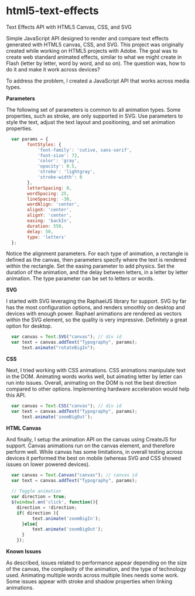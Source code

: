 # html5-text-effects
Text Effects API with HTML5 Canvas, CSS, and SVG

Simple JavaScript API designed to render and compare text effects generated with HTML5 canvas, CSS, and SVG. This project was originally created while working on HTML5 projects with Adobe. The goal was to create web standard animated effects, similar to what we might create in Flash (letter by letter, word by word, and so on). The question was, how to do it and make it work across devices? 

To address the problem, I created a JavaScript API that works across media types.

**Parameters**

The following set of parameters is common to all animation types. Some properties, such as stroke, are only supported in SVG. Use parameters to style the text, adjust the text layout and positioning, and set animation properties.
```javascript
  var params = {
        fontStyles: {
            'font-family': 'cutive, sans-serif',
            'font-size': 72,
            'color': 'gray',
            'opacity': 0.5,
            'stroke': 'lightgray',
            'stroke-width': 0
        },
        letterSpacing: 0,
        wordSpacing: 25,
        lineSpacing: -30,
        wordAlign: 'center',
        alignX: 'center',
        alignY: 'center',
        easing: 'backIn',
        duration: 550,
        delay: 50,
        type: 'letters'
  };
```
Notice the alignment parameters. For each type of animation, a rectangle is defined as the canvas, then parameters specify where the text is rendered within the rectangle. Set the easing parameter to add physics. Set the duration of the animation, and the delay between letters, in a letter by letter animation. The type parameter can be set to letters or words.

**SVG**

I started with SVG leveraging the RaphaelJS library for support. SVG by far has the most configuration options, and renders smoothly on desktop and devices with enough power. Raphael animations are rendered as vectors within the SVG element, so the quality is very impressive. Definitely a great option for desktop.
```javascript
  var canvas = Text.SVG("canvas"); // div id
  var text = canvas.addText("Typography", params);
      text.animate("rotateBigIn");
```
**CSS**

Next, I tried working with CSS animations. CSS animations manipulate text in the DOM. Animating words works well, but aimating letter by letter can run into issues. Overall, animating on the DOM is not the best direction compared to other options. Implementing hardware acceleration would help this API.
```javascript
  var canvas = Text.CSS("canvas"); // div id
  var text = canvas.addText("Typography", params);
      text.animate('zoomBigOut');
```
**HTML Canvas**

And finally, I setup the animation API on the canvas using CreateJS for support. Canvas animations run on the canvas element, and therefore perform well. While canvas has some limitations, in overall testing across devices it performed the best on mobile (whereas SVG and CSS showed issues on lower powered devices).
```javascript
  var canvas = Text.Canvas("canvas"); // canvas id
  var text = canvas.addText("Typography", params);
  
  // Toggle animation
  var direction = true;
  $(window).on('click', function(){
    direction = !direction;
    if( direction ){
          text.animate('zoomBigIn');
      }else{
          text.animate('zoomBigOut');
      }
    });
```
**Known Issues**

As described, issues related to performance appear depending on the size of the canvas, the complexity of the animation, and the type of technology used. Animating multiple words across multiple lines needs some work. Some issues appear with stroke and shadow properties when linking animations.
